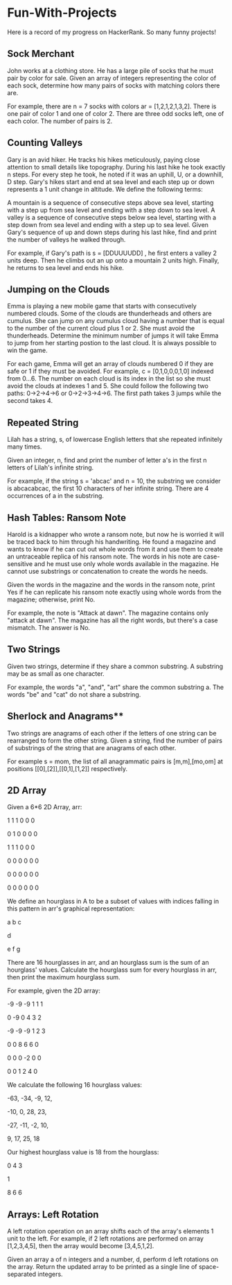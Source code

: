 # Fun-With-Projects
Here is a record of my progress on HackerRank. So many funny projects!

## Sock Merchant
John works at a clothing store. He has a large pile of socks that he must pair by color for sale. Given an array of integers representing the color of each sock, determine how many pairs of socks with matching colors there are.

For example, there are n = 7 socks with colors ar = [1,2,1,2,1,3,2]. There is one pair of color 1 and one of color 2. There are three odd socks left, one of each color. The number of pairs is 2.

## Counting Valleys
Gary is an avid hiker. He tracks his hikes meticulously, paying close attention to small details like topography. During his last hike he took exactly n steps. For every step he took, he noted if it was an uphill, U, or a downhill, D step. Gary's hikes start and end at sea level and each step up or down represents a 1 unit change in altitude. We define the following terms:

A mountain is a sequence of consecutive steps above sea level, starting with a step up from sea level and ending with a step down to sea level.
A valley is a sequence of consecutive steps below sea level, starting with a step down from sea level and ending with a step up to sea level.
Given Gary's sequence of up and down steps during his last hike, find and print the number of valleys he walked through.

For example, if Gary's path is s = [DDUUUUDD] , he first enters a valley 2 units deep. Then he climbs out an up onto a mountain 2 units high. Finally, he returns to sea level and ends his hike.

## Jumping on the Clouds
Emma is playing a new mobile game that starts with consecutively numbered clouds. Some of the clouds are thunderheads and others are cumulus. She can jump on any cumulus cloud having a number that is equal to the number of the current cloud plus 1 or 2. She must avoid the thunderheads. Determine the minimum number of jumps it will take Emma to jump from her starting postion to the last cloud. It is always possible to win the game.

For each game, Emma will get an array of clouds numbered 0 if they are safe or 1 if they must be avoided. For example, c = [0,1,0,0,0,1,0] indexed from 0...6. The number on each cloud is its index in the list so she must avoid the clouds at indexes 1 and 5. She could follow the following two paths: 0->2->4->6 or 0->2->3->4->6. The first path takes 3 jumps while the second takes 4.

## Repeated String
Lilah has a string, s, of lowercase English letters that she repeated infinitely many times.

Given an integer, n, find and print the number of letter a's in the first n letters of Lilah's infinite string.

For example, if the string s = 'abcac' and n = 10, the substring we consider is abcacabcac, the first 10 characters of her infinite string. There are 4 occurrences of a in the substring.

## Hash Tables: Ransom Note
Harold is a kidnapper who wrote a ransom note, but now he is worried it will be traced back to him through his handwriting. He found a magazine and wants to know if he can cut out whole words from it and use them to create an untraceable replica of his ransom note. The words in his note are case-sensitive and he must use only whole words available in the magazine. He cannot use substrings or concatenation to create the words he needs.

Given the words in the magazine and the words in the ransom note, print Yes if he can replicate his ransom note exactly using whole words from the magazine; otherwise, print No.

For example, the note is "Attack at dawn". The magazine contains only "attack at dawn". The magazine has all the right words, but there's a case mismatch. The answer is No.

## Two Strings
Given two strings, determine if they share a common substring. A substring may be as small as one character.

For example, the words "a", "and", "art" share the common substring a. The words "be" and "cat" do not share a substring.

## Sherlock and Anagrams**
Two strings are anagrams of each other if the letters of one string can be rearranged to form the other string. Given a string, find the number of pairs of substrings of the string that are anagrams of each other.

For example s = mom, the list of all anagrammatic pairs is [m,m],[mo,om] at positions [[0],[2]],[[0,1],[1,2]] respectively.

## 2D Array
Given a 6*6 2D Array, arr:

1 1 1 0 0 0 

0 1 0 0 0 0 

1 1 1 0 0 0

0 0 0 0 0 0

0 0 0 0 0 0

0 0 0 0 0 0

We define an hourglass in A to be a subset of values with indices falling in this pattern in arr's graphical representation:

a b c

  d

e f g

There are 16 hourglasses in arr, and an hourglass sum is the sum of an hourglass' values. Calculate the hourglass sum for every hourglass in arr, then print the maximum hourglass sum.

For example, given the 2D array:

-9 -9 -9  1 1 1 

 0 -9  0  4 3 2

-9 -9 -9  1 2 3

 0  0  8  6 6 0

 0  0  0 -2 0 0
 
 0  0  1  2 4 0

We calculate the following 16 hourglass values:

-63, -34, -9, 12, 

-10, 0, 28, 23, 

-27, -11, -2, 10, 

 9, 17, 25, 18

Our highest hourglass value is 18 from the hourglass:

0 4 3
 
  1

8 6 6

## Arrays: Left Rotation
A left rotation operation on an array shifts each of the array's elements 1 unit to the left. For example, if 2 left rotations are performed on array [1,2,3,4,5], then the array would become [3,4,5,1,2].

Given an array a of n integers and a number, d, perform d left rotations on the array. Return the updated array to be printed as a single line of space-separated integers.
